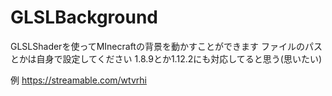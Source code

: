 # GLSLBackground
GLSLShaderを使ってMInecraftの背景を動かすことができます
ファイルのパスとかは自身で設定してください
1.8.9とか1.12.2にも対応してると思う(思いたい)

例 https://streamable.com/wtvrhi
